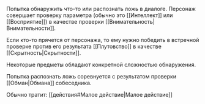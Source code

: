 Попытка обнаружить что-то или распознать ложь в диалоге. Персонаж совершает проверку параметра (обычно это [[Интеллект]] или [[Восприятие]]) в качестве проверки [[Внимательность|Внимательности]].

Если кто-то прячется от персонажа, то ему нужно победить в встречной проверке против его результата [[Плутовство]] в качестве [[Скрытность|Скрытности]].

Некоторые предметы обладают конкретной сложностью обнаружения. 

Попытка распознать ложь соревнуется с результатом проверки [[Обман|Обмана]] собеседника. 

Обычно тратит: [[действия#Малое действие|Малое действие]]